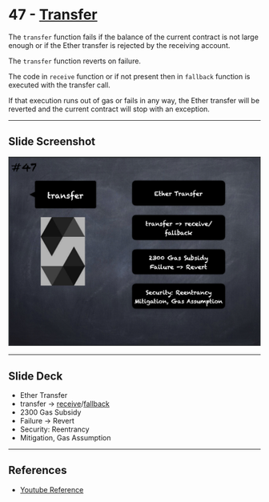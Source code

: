 # 47 - [Transfer](Transfer.md)
The `transfer` function fails if the balance of the current contract is not large enough or if the Ether transfer is rejected by the receiving account.

The `transfer` function reverts on failure. 

The code in `receive` function or if not present then in `fallback` function is executed with the transfer call. 

If that execution runs out of gas or fails in any way, the Ether transfer will be reverted and the current contract will stop with an exception.

___
## Slide Screenshot
![047.png](../../images/solidity101/047.png)
___
## Slide Deck
- Ether Transfer
- transfer -> [receive](Receive%20Function.md)/[fallback](Fallback%20Function.md)
- 2300 Gas Subsidy
- Failure -> Revert
- Security: Reentrancy
- Mitigation, Gas Assumption
___
## References
- [Youtube Reference](https://youtu.be/6VIJpze1jbU?t=959)


